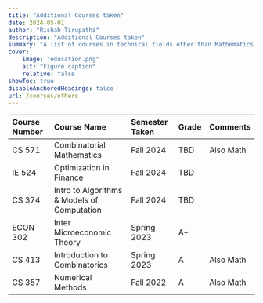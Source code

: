 ```yaml
---
title: "Additional Courses taken"
date: 2024-05-01
author: "Rishab Tirupathi"
description: "Additional Courses taken" 
summary: "A list of courses in technical fields other than Mathematics and Statistics I have taken as an undergraduate and graduate student." 
cover:
    image: "education.png"
    alt: "Figure caption"
    relative: false
showToc: true
disableAnchoredHeadings: false
url: /courses/others
---
```

| Course Number | Course Name | Semester Taken | Grade | Comments |
| :-------------| :----------| :-------------| :--------| :--------|
| CS 571      | Combinatorial Mathematics| Fall 2024| TBD | Also Math |
| IE 524        | Optimization in Finance| Fall 2024| TBD | |
| CS 374        | Intro to Algorithms & Models of Computation| Fall 2024| TBD | | 
| ECON 302      | Inter Microeconomic Theory| Spring 2023| A+| |
| CS 413      | Introduction to Combinatorics| Spring 2023| A| Also Math |
| CS 357      | Numerical Methods| Fall 2022| A| Also Math |